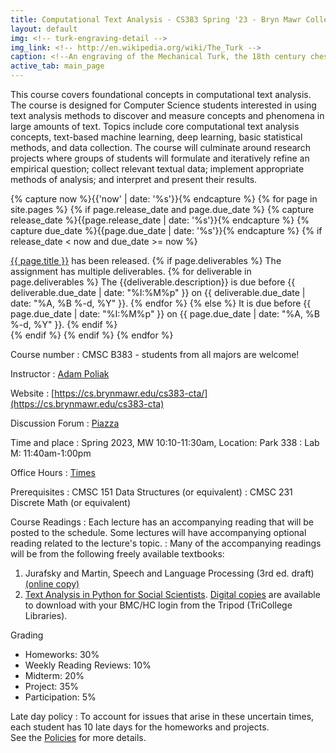 ```yaml
---
title: Computational Text Analysis - CS383 Spring '23 - Bryn Mawr College
layout: default
img: <!-- turk-engraving-detail -->
img_link: <!-- http://en.wikipedia.org/wiki/The_Turk -->
caption: <!--An engraving of the Mechanical Turk, the 18th century chess-playing automaton -->
active_tab: main_page 
---
```

This course covers foundational concepts in computational text analysis.
The course is designed for Computer Science students interested in using text analysis methods to discover and measure concepts and phenomena in large amounts of text. Topics include core computational text analysis concepts, text-based machine learning,
deep learning, basic statistical methods, and data collection.
The course will culminate around research projects where groups of students will formulate and iteratively refine an empirical question; collect relevant textual data; implement appropriate methods of analysis; and interpret and present their results.

<!-- Display an alert about upcoming homework assignments -->
{% capture now %}{{'now' | date: '%s'}}{% endcapture %}
{% for page in site.pages %}
{% if page.release_date and page.due_date %}
{% capture release_date %}{{page.release_date | date: '%s'}}{% endcapture %}
{% capture due_date %}{{page.due_date | date: '%s'}}{% endcapture %}
{% if release_date < now and due_date >= now %}
<div class="alert alert-info">
<a href="{{page.url}}">{{ page.title }}</a> has been released.  
{% if page.deliverables %}
The assignment has multiple deliverables.
{% for deliverable in page.deliverables %}
The {{deliverable.description}} is due before {{ deliverable.due_date | date: "%I:%M%p" }} on {{ deliverable.due_date | date: "%A, %B %-d, %Y" }}.  
{% endfor %}
{% else %}
It is due before {{ page.due_date | date: "%I:%M%p" }} on {{ page.due_date | date: "%A, %B %-d, %Y" }}.
{% endif %}
</div>
{% endif %}
{% endif %}
{% endfor %}
<!-- End alert for upcoming homework assignments -->


<!--
<div class="alert alert-info" markdown="1">
Check out the [excellent final projects](http://crowdsourcing-class.org/final-projects-2016.html) from last year's class.
</div>
-->


Course number
: CMSC B383 - students from all majors are welcome!

Instructor
: [Adam Poliak](http://azpoliak.github.io)

Website 
: [https://cs.brynmawr.edu/cs383-cta/](https://cs.brynmawr.edu/cs383-cta)

Discussion Forum
: [Piazza](https://piazza.com/brynmawr/spring2023/cs383)

Time and place
: Spring 2023, MW 10:10-11:30am, Location: Park 338
: Lab M: 11:40am-1:00pm

Office Hours
: <a href="office-hours.html">Times</a>

Prerequisites
: CMSC 151 Data Structures (or equivalent)
: CMSC 231 Discrete Math (or equivalent)

Course Readings
: Each lecture has an accompanying reading that will be posted to the schedule. Some lectures will have accompanying optional reading related to the lecture's topic.
: Many of the accompanying readings will be from the following freely available textbooks:
1. Jurafsky and Martin, Speech and Language Processing (3rd ed. draft) [(online copy)](https://web.stanford.edu/~jurafsky/slp3/)
1. [Text Analysis in Python for Social Scientists](https://www.cambridge.org/core/elements/text-analysis-in-python-for-social-scientists/BFAB0A3604C7E29F6198EA2F7941DFF3). [Digital copies](1019151557604921&context=L&vid=01TRI_INST:BMC&lang=en&search_scope=BMC_Catalog&adaptor=Local%20Search%20Engine&tab=LibraryCatalog&query=any,contains,text%20analysis%20in%20python%20for%20social%20scientists&offset=0) are available to download with your BMC/HC login from the Tripod (TriCollege Libraries).

Grading
* Homeworks: 30%
* Weekly Reading Reviews: 10%
* Midterm: 20%
* Project: 35% 
* Participation: 5%

Late day policy
: To account for issues that arise in these uncertain times, each student has 10 late days for the homeworks and projects.
<br>
See the [Policies](policies.html#late-days) for more details.

<!--#### Acknowledgments-->

